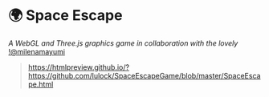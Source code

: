 # :earth_africa: Space Escape
*A WebGL and Three.js graphics game in collaboration with the lovely* [!@milenamayumi](@https://github.com/milenamayumi)

> https://htmlpreview.github.io/?https://github.com/lulock/SpaceEscapeGame/blob/master/SpaceEscape.html
